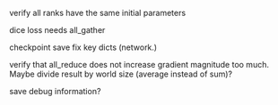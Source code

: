 verify all ranks have the same initial parameters

dice loss needs all_gather

checkpoint save fix key dicts (network.)


verify that all_reduce does not increase gradient magnitude too much. Maybe divide result by world size
(average instead of sum)?


save debug information? 